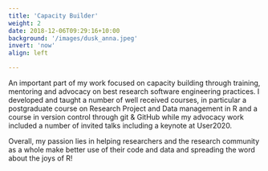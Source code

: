 ```yaml
---
title: 'Capacity Builder'
weight: 2
date: 2018-12-06T09:29:16+10:00
background: '/images/dusk_anna.jpeg'
invert: 'now'
align: left

---
```



An important part of my work focused on capacity building through training, mentoring and advocacy on best research software engineering practices. I developed and taught a number of well received courses, in particular a postgraduate course on Research Project and Data management in R and a course in version control through git & GitHub while my advocacy work included a number of invited talks including a keynote at User2020.

Overall, my passion lies in helping researchers and the research community as a whole make better use of their code and data and spreading the word about the joys of R!



